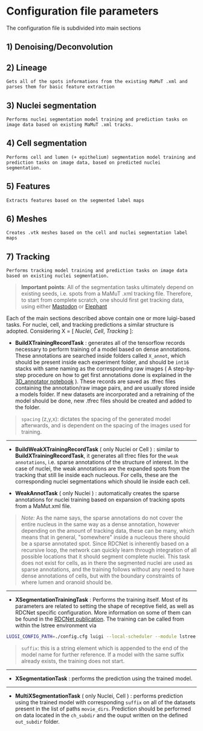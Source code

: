 # Configuration file parameters

The configuration file is subdivided into main sections


## 1) Denoising/Deconvolution
## 2) Lineage
    Gets all of the spots informations from the existing MaMuT .xml and parses them for basic feature extraction 
## 3) Nuclei segmentation
    Performs nuclei segmentation model training and prediction tasks on image data based on existing MaMuT .xml tracks.
## 4) Cell segmentation
    Performs cell and lumen (+ epithelium) segmentation model training and prediction tasks on image data, based on predicted nuclei segmentation.
## 5) Features
    Extracts features based on the segmented label maps
## 6) Meshes
    Creates .vtk meshes based on the cell and nuclei segmentation label maps
## 7) Tracking
    Performs tracking model training and prediction tasks on image data based on existing nuclei segmentation.




> **Important points**: All of the segmentation tasks ultimately depend on existing seeds, i.e. spots from a MaMuT .xml tracking file. Therefore, to start from complete scratch, one should first get tracking data, using either [Mastodon](https://github.com/mastodon-sc/mastodon) or [Elephant](https://elephant-track.github.io/#/v0.3/)


Each of the main sections described above contain one or more luigi-based tasks. For nuclei, cell, and tracking predictions a similar structure is adopted. Considering X = [ *Nuclei*, *Cell*, *Tracking* ]:

- **BuildXTrainingRecordTask** : generates all of the tensorflow records necessary to perform training of a model based on dense annotations. These annotations are searched inside folders called `X_annot`, which should be present inside each experiment folder, and should be `int16` stacks with same naming as the corresponding raw images ( A step-by-step procedure on how to get first annotations done is explained in the [3D_annotator notebook](/notebooks/3D_annotator.ipynb) ). These records are saved as .tfrec files containing the annotation/raw image pairs, and are usually stored inside a models folder. If new datasets are incorporated and a retraining of the model should be done, new .tfrec files should be created and added to the folder. 
<!-- >`training_base_dir`: path to where all `.tfrec` files and models are going to be saved
>`ch_subdir`: the subdirectory where  -->
>`spacing` (z,y,x): dictates the spacing of the generated model afterwards, and is dependent on the spacing of the images used for training.
---

- **BuildWeakXTrainingRecordTask** ( only Nuclei or Cell ) : similar to  **BuildXTrainingRecordTask**, it generates all tfrec files for the `weak annotations`, i.e. sparse annotations of the structure of interest. In the case of nuclei, the weak annotations are the expanded spots from the tracking that still lie inside each nucleous. For cells, these are the corresponding nuclei segmentations which should lie inside each cell.

- **WeakAnnotTask** ( only Nuclei ) : automatically creates the sparse annotations for nuclei training based on expansion of tracking spots from a MaMut.xml file. 
>*Note:* As the name says, the sparse annotations do not cover the entire nucleus in the same way as a dense annotation, however depending on the amount of tracking data, these can be many, which means that in general, "somewhere" inside a nucleous there should be a sparse annotated spot. Since RDCNet is inherently based on a recursive loop, the network can quickly learn through integration of all possible locations that it should segment complete nuclei. This task does not exist for cells, as in there the segmented nuclei are used as sparse annotations, and the training follows without any need to have dense annotations of cells, but with the boundary constraints of where lumen and oranoid should be.
---

- **XSegmentationTrainingTask** : Performs the training itself. Most of its parameters are related to setting the shape of receptive field, as well as RDCNet specific configuration. More information on some of them can be found in the [RDCNet publication](https://arxiv.org/abs/2010.00991). The training can be called from within the lstree environment via

```bash
LUIGI_CONFIG_PATH=./config.cfg luigi --local-scheduler --module lstree MultiAggregateFeaturesTask

```
>`suffix`: this is a string element which is appended to the end of the model name for further reference. If a model with the same suffix already exists, the training does not start.
---
- **XSegmentationTask** : performs the prediction using the trained model.
---
- **MultiXSegmentationTask** ( only Nuclei, Cell ) : performs prediction using the trained model with corresponding `suffix` on all of the datasets present in the list of paths `movie_dirs`. Prediction should be performed on data located in the `ch_subdir` and the ouput written on the defined `out_subdir` folder.

<!-- Add all of the other tasks! -->